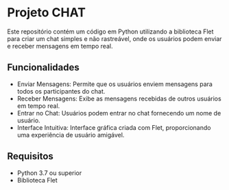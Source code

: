 # Projeto CHAT

Este repositório contém um código em Python utilizando a biblioteca Flet para criar um chat simples e não rastreável, onde os usuários podem enviar e receber mensagens em tempo real.

## Funcionalidades
- Enviar Mensagens: Permite que os usuários enviem mensagens para todos os participantes do chat.
- Receber Mensagens: Exibe as mensagens recebidas de outros usuários em tempo real.
- Entrar no Chat: Usuários podem entrar no chat fornecendo um nome de usuário.
- Interface Intuitiva: Interface gráfica criada com Flet, proporcionando uma experiência de usuário amigável.
## Requisitos
- Python 3.7 ou superior
- Biblioteca Flet
